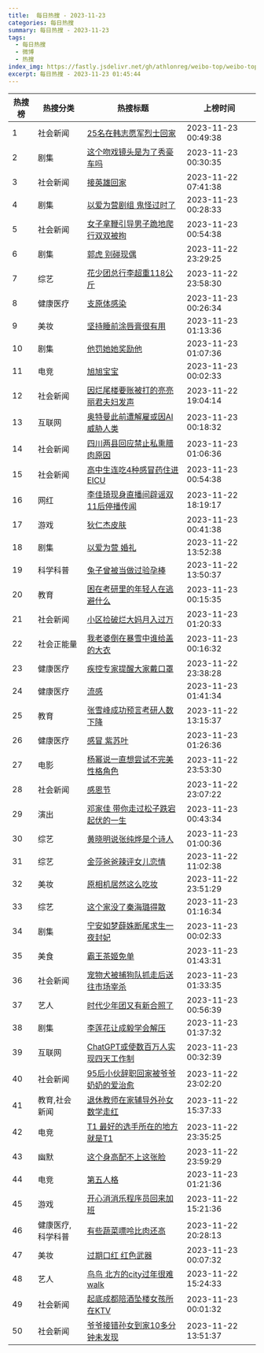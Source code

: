 ```yaml
---
title:  每日热搜 - 2023-11-23
categories: 每日热搜
summary: 每日热搜 - 2023-11-23
tags:
  - 每日热搜
  - 微博
  - 热搜
index_img: https://fastly.jsdelivr.net/gh/athlonreg/weibo-top/weibo-top.jpeg
excerpt: 每日热搜 - 2023-11-23 01:45:44
---
```


| 热搜榜 | 热搜分类 | 热搜标题 | 上榜时间 |
| --- | --- | --- | --- |
| 1 | 社会新闻 | [25名在韩志愿军烈士回家](https://s.weibo.com/weibo%3Fq%3D%252325%E5%90%8D%E5%9C%A8%E9%9F%A9%E5%BF%97%E6%84%BF%E5%86%9B%E7%83%88%E5%A3%AB%E5%9B%9E%E5%AE%B6%2523) | 2023-11-23 00:49:38 | 
| 2 | 剧集 | [这个吻戏镜头是为了秀豪车吗](https://s.weibo.com/weibo%3Fq%3D%2523%E8%BF%99%E4%B8%AA%E5%90%BB%E6%88%8F%E9%95%9C%E5%A4%B4%E6%98%AF%E4%B8%BA%E4%BA%86%E7%A7%80%E8%B1%AA%E8%BD%A6%E5%90%97%2523) | 2023-11-23 00:30:35 | 
| 3 | 社会新闻 | [接英雄回家](https://s.weibo.com/weibo%3Fq%3D%2523%E6%8E%A5%E8%8B%B1%E9%9B%84%E5%9B%9E%E5%AE%B6%2523) | 2023-11-22 07:41:38 | 
| 4 | 剧集 | [以爱为营剧组 鬼怪过时了](https://s.weibo.com/weibo%3Fq%3D%2523%E4%BB%A5%E7%88%B1%E4%B8%BA%E8%90%A5%E5%89%A7%E7%BB%84%20%E9%AC%BC%E6%80%AA%E8%BF%87%E6%97%B6%E4%BA%86%2523) | 2023-11-23 00:28:33 | 
| 5 | 社会新闻 | [女子拿鞭引导男子跪地爬行双双被拘](https://s.weibo.com/weibo%3Fq%3D%2523%E5%A5%B3%E5%AD%90%E6%8B%BF%E9%9E%AD%E5%BC%95%E5%AF%BC%E7%94%B7%E5%AD%90%E8%B7%AA%E5%9C%B0%E7%88%AC%E8%A1%8C%E5%8F%8C%E5%8F%8C%E8%A2%AB%E6%8B%98%2523) | 2023-11-23 00:54:38 | 
| 6 | 剧集 | [郭虎 别碰现偶](https://s.weibo.com/weibo%3Fq%3D%2523%E9%83%AD%E8%99%8E%20%E5%88%AB%E7%A2%B0%E7%8E%B0%E5%81%B6%2523) | 2023-11-22 23:29:25 | 
| 7 | 综艺 | [花少团总行李超重118公斤](https://s.weibo.com/weibo%3Fq%3D%2523%E8%8A%B1%E5%B0%91%E5%9B%A2%E6%80%BB%E8%A1%8C%E6%9D%8E%E8%B6%85%E9%87%8D118%E5%85%AC%E6%96%A4%2523) | 2023-11-22 23:58:30 | 
| 8 | 健康医疗 | [支原体感染](https://s.weibo.com/weibo%3Fq%3D%2523%E6%94%AF%E5%8E%9F%E4%BD%93%E6%84%9F%E6%9F%93%2523) | 2023-11-23 00:26:34 | 
| 9 | 美妆 | [坚持睡前涂唇膏很有用](https://s.weibo.com/weibo%3Fq%3D%2523%E5%9D%9A%E6%8C%81%E7%9D%A1%E5%89%8D%E6%B6%82%E5%94%87%E8%86%8F%E5%BE%88%E6%9C%89%E7%94%A8%2523) | 2023-11-23 01:13:36 | 
| 10 | 剧集 | [他罚她她奖励他](https://s.weibo.com/weibo%3Fq%3D%2523%E4%BB%96%E7%BD%9A%E5%A5%B9%E5%A5%B9%E5%A5%96%E5%8A%B1%E4%BB%96%2523) | 2023-11-23 01:07:36 | 
| 11 | 电竞 | [旭旭宝宝](https://s.weibo.com/weibo%3Fq%3D%2523%E6%97%AD%E6%97%AD%E5%AE%9D%E5%AE%9D%2523) | 2023-11-23 00:02:33 | 
| 12 | 社会新闻 | [因烂尾楼要账被打的亮亮丽君夫妇发声](https://s.weibo.com/weibo%3Fq%3D%2523%E5%9B%A0%E7%83%82%E5%B0%BE%E6%A5%BC%E8%A6%81%E8%B4%A6%E8%A2%AB%E6%89%93%E7%9A%84%E4%BA%AE%E4%BA%AE%E4%B8%BD%E5%90%9B%E5%A4%AB%E5%A6%87%E5%8F%91%E5%A3%B0%2523) | 2023-11-22 19:04:14 | 
| 13 | 互联网 | [奥特曼此前遭解雇或因AI威胁人类](https://s.weibo.com/weibo%3Fq%3D%2523%E5%A5%A5%E7%89%B9%E6%9B%BC%E6%AD%A4%E5%89%8D%E9%81%AD%E8%A7%A3%E9%9B%87%E6%88%96%E5%9B%A0AI%E5%A8%81%E8%83%81%E4%BA%BA%E7%B1%BB%2523) | 2023-11-23 00:18:32 | 
| 14 | 社会新闻 | [四川两县回应禁止私熏腊肉原因](https://s.weibo.com/weibo%3Fq%3D%2523%E5%9B%9B%E5%B7%9D%E4%B8%A4%E5%8E%BF%E5%9B%9E%E5%BA%94%E7%A6%81%E6%AD%A2%E7%A7%81%E7%86%8F%E8%85%8A%E8%82%89%E5%8E%9F%E5%9B%A0%2523) | 2023-11-23 01:06:36 | 
| 15 | 社会新闻 | [高中生连吃4种感冒药住进EICU](https://s.weibo.com/weibo%3Fq%3D%2523%E9%AB%98%E4%B8%AD%E7%94%9F%E8%BF%9E%E5%90%834%E7%A7%8D%E6%84%9F%E5%86%92%E8%8D%AF%E4%BD%8F%E8%BF%9BEICU%2523) | 2023-11-23 00:54:38 | 
| 16 | 网红 | [李佳琦现身直播间辟谣双11后停播传闻](https://s.weibo.com/weibo%3Fq%3D%2523%E6%9D%8E%E4%BD%B3%E7%90%A6%E7%8E%B0%E8%BA%AB%E7%9B%B4%E6%92%AD%E9%97%B4%E8%BE%9F%E8%B0%A3%E5%8F%8C11%E5%90%8E%E5%81%9C%E6%92%AD%E4%BC%A0%E9%97%BB%2523) | 2023-11-22 18:19:17 | 
| 17 | 游戏 | [狄仁杰皮肤](https://s.weibo.com/weibo%3Fq%3D%2523%E7%8B%84%E4%BB%81%E6%9D%B0%E7%9A%AE%E8%82%A4%2523) | 2023-11-23 00:41:38 | 
| 18 | 剧集 | [以爱为营 婚礼](https://s.weibo.com/weibo%3Fq%3D%2523%E4%BB%A5%E7%88%B1%E4%B8%BA%E8%90%A5%20%E5%A9%9A%E7%A4%BC%2523) | 2023-11-22 13:52:38 | 
| 19 | 科学科普 | [兔子曾被当做过验孕棒](https://s.weibo.com/weibo%3Fq%3D%2523%E5%85%94%E5%AD%90%E6%9B%BE%E8%A2%AB%E5%BD%93%E5%81%9A%E8%BF%87%E9%AA%8C%E5%AD%95%E6%A3%92%2523) | 2023-11-22 13:50:37 | 
| 20 | 教育 | [困在考研里的年轻人在逃避什么](https://s.weibo.com/weibo%3Fq%3D%2523%E5%9B%B0%E5%9C%A8%E8%80%83%E7%A0%94%E9%87%8C%E7%9A%84%E5%B9%B4%E8%BD%BB%E4%BA%BA%E5%9C%A8%E9%80%83%E9%81%BF%E4%BB%80%E4%B9%88%2523) | 2023-11-23 00:15:35 | 
| 21 | 社会新闻 | [小区捡破烂大妈月入过万](https://s.weibo.com/weibo%3Fq%3D%2523%E5%B0%8F%E5%8C%BA%E6%8D%A1%E7%A0%B4%E7%83%82%E5%A4%A7%E5%A6%88%E6%9C%88%E5%85%A5%E8%BF%87%E4%B8%87%2523) | 2023-11-23 01:20:33 | 
| 22 | 社会正能量 | [我老婆倒在暴雪中谁给盖的大衣](https://s.weibo.com/weibo%3Fq%3D%2523%E6%88%91%E8%80%81%E5%A9%86%E5%80%92%E5%9C%A8%E6%9A%B4%E9%9B%AA%E4%B8%AD%E8%B0%81%E7%BB%99%E7%9B%96%E7%9A%84%E5%A4%A7%E8%A1%A3%2523) | 2023-11-23 00:16:32 | 
| 23 | 健康医疗 | [疾控专家提醒大家戴口罩](https://s.weibo.com/weibo%3Fq%3D%2523%E7%96%BE%E6%8E%A7%E4%B8%93%E5%AE%B6%E6%8F%90%E9%86%92%E5%A4%A7%E5%AE%B6%E6%88%B4%E5%8F%A3%E7%BD%A9%2523) | 2023-11-22 23:38:28 | 
| 24 | 健康医疗 | [流感](https://s.weibo.com/weibo%3Fq%3D%2523%E6%B5%81%E6%84%9F%2523) | 2023-11-23 01:41:34 | 
| 25 | 教育 | [张雪峰成功预言考研人数下降](https://s.weibo.com/weibo%3Fq%3D%2523%E5%BC%A0%E9%9B%AA%E5%B3%B0%E6%88%90%E5%8A%9F%E9%A2%84%E8%A8%80%E8%80%83%E7%A0%94%E4%BA%BA%E6%95%B0%E4%B8%8B%E9%99%8D%2523) | 2023-11-22 13:15:37 | 
| 26 | 健康医疗 | [感冒 紫苏叶](https://s.weibo.com/weibo%3Fq%3D%2523%E6%84%9F%E5%86%92%20%E7%B4%AB%E8%8B%8F%E5%8F%B6%2523) | 2023-11-23 01:26:36 | 
| 27 | 电影 | [杨幂说一直想尝试不完美性格角色](https://s.weibo.com/weibo%3Fq%3D%2523%E6%9D%A8%E5%B9%82%E8%AF%B4%E4%B8%80%E7%9B%B4%E6%83%B3%E5%B0%9D%E8%AF%95%E4%B8%8D%E5%AE%8C%E7%BE%8E%E6%80%A7%E6%A0%BC%E8%A7%92%E8%89%B2%2523) | 2023-11-22 23:53:30 | 
| 28 | 社会新闻 | [感恩节](https://s.weibo.com/weibo%3Fq%3D%2523%E6%84%9F%E6%81%A9%E8%8A%82%2523) | 2023-11-22 23:07:22 | 
| 29 | 演出 | [邓家佳 带你走过松子跌宕起伏的一生](https://s.weibo.com/weibo%3Fq%3D%2523%E9%82%93%E5%AE%B6%E4%BD%B3%20%E5%B8%A6%E4%BD%A0%E8%B5%B0%E8%BF%87%E6%9D%BE%E5%AD%90%E8%B7%8C%E5%AE%95%E8%B5%B7%E4%BC%8F%E7%9A%84%E4%B8%80%E7%94%9F%2523) | 2023-11-23 00:43:34 | 
| 30 | 综艺 | [黄晓明说张纯烨是个诗人](https://s.weibo.com/weibo%3Fq%3D%2523%E9%BB%84%E6%99%93%E6%98%8E%E8%AF%B4%E5%BC%A0%E7%BA%AF%E7%83%A8%E6%98%AF%E4%B8%AA%E8%AF%97%E4%BA%BA%2523) | 2023-11-23 01:00:36 | 
| 31 | 综艺 | [金莎爸爸辣评女儿恋情](https://s.weibo.com/weibo%3Fq%3D%2523%E9%87%91%E8%8E%8E%E7%88%B8%E7%88%B8%E8%BE%A3%E8%AF%84%E5%A5%B3%E5%84%BF%E6%81%8B%E6%83%85%2523) | 2023-11-22 11:02:38 | 
| 32 | 美妆 | [原相机居然这么吃妆](https://s.weibo.com/weibo%3Fq%3D%2523%E5%8E%9F%E7%9B%B8%E6%9C%BA%E5%B1%85%E7%84%B6%E8%BF%99%E4%B9%88%E5%90%83%E5%A6%86%2523) | 2023-11-22 23:51:29 | 
| 33 | 综艺 | [这个家没了秦海璐得散](https://s.weibo.com/weibo%3Fq%3D%2523%E8%BF%99%E4%B8%AA%E5%AE%B6%E6%B2%A1%E4%BA%86%E7%A7%A6%E6%B5%B7%E7%92%90%E5%BE%97%E6%95%A3%2523) | 2023-11-23 01:16:34 | 
| 34 | 剧集 | [宁安如梦薛姝断尾求生一夜封妃](https://s.weibo.com/weibo%3Fq%3D%2523%E5%AE%81%E5%AE%89%E5%A6%82%E6%A2%A6%E8%96%9B%E5%A7%9D%E6%96%AD%E5%B0%BE%E6%B1%82%E7%94%9F%E4%B8%80%E5%A4%9C%E5%B0%81%E5%A6%83%2523) | 2023-11-23 00:02:33 | 
| 35 | 美食 | [霸王茶姬免单](https://s.weibo.com/weibo%3Fq%3D%2523%E9%9C%B8%E7%8E%8B%E8%8C%B6%E5%A7%AC%E5%85%8D%E5%8D%95%2523) | 2023-11-23 01:43:31 | 
| 36 | 社会新闻 | [宠物犬被捕狗队抓走后送往市场宰杀](https://s.weibo.com/weibo%3Fq%3D%2523%E5%AE%A0%E7%89%A9%E7%8A%AC%E8%A2%AB%E6%8D%95%E7%8B%97%E9%98%9F%E6%8A%93%E8%B5%B0%E5%90%8E%E9%80%81%E5%BE%80%E5%B8%82%E5%9C%BA%E5%AE%B0%E6%9D%80%2523) | 2023-11-23 01:33:35 | 
| 37 | 艺人 | [时代少年团又有新合照了](https://s.weibo.com/weibo%3Fq%3D%2523%E6%97%B6%E4%BB%A3%E5%B0%91%E5%B9%B4%E5%9B%A2%E5%8F%88%E6%9C%89%E6%96%B0%E5%90%88%E7%85%A7%E4%BA%86%2523) | 2023-11-23 00:56:39 | 
| 38 | 剧集 | [李莲花让成毅学会解压](https://s.weibo.com/weibo%3Fq%3D%2523%E6%9D%8E%E8%8E%B2%E8%8A%B1%E8%AE%A9%E6%88%90%E6%AF%85%E5%AD%A6%E4%BC%9A%E8%A7%A3%E5%8E%8B%2523) | 2023-11-23 01:37:32 | 
| 39 | 互联网 | [ChatGPT或使数百万人实现四天工作制](https://s.weibo.com/weibo%3Fq%3D%2523ChatGPT%E6%88%96%E4%BD%BF%E6%95%B0%E7%99%BE%E4%B8%87%E4%BA%BA%E5%AE%9E%E7%8E%B0%E5%9B%9B%E5%A4%A9%E5%B7%A5%E4%BD%9C%E5%88%B6%2523) | 2023-11-23 00:32:39 | 
| 40 | 社会新闻 | [95后小伙辞职回家被爷爷奶奶的爱治愈](https://s.weibo.com/weibo%3Fq%3D%252395%E5%90%8E%E5%B0%8F%E4%BC%99%E8%BE%9E%E8%81%8C%E5%9B%9E%E5%AE%B6%E8%A2%AB%E7%88%B7%E7%88%B7%E5%A5%B6%E5%A5%B6%E7%9A%84%E7%88%B1%E6%B2%BB%E6%84%88%2523) | 2023-11-22 23:02:20 | 
| 41 | 教育,社会新闻 | [退休教师在家辅导外孙女数学走红](https://s.weibo.com/weibo%3Fq%3D%2523%E9%80%80%E4%BC%91%E6%95%99%E5%B8%88%E5%9C%A8%E5%AE%B6%E8%BE%85%E5%AF%BC%E5%A4%96%E5%AD%99%E5%A5%B3%E6%95%B0%E5%AD%A6%E8%B5%B0%E7%BA%A2%2523) | 2023-11-22 15:37:33 | 
| 42 | 电竞 | [T1 最好的选手所在的地方就是T1](https://s.weibo.com/weibo%3Fq%3D%2523T1%20%E6%9C%80%E5%A5%BD%E7%9A%84%E9%80%89%E6%89%8B%E6%89%80%E5%9C%A8%E7%9A%84%E5%9C%B0%E6%96%B9%E5%B0%B1%E6%98%AFT1%2523) | 2023-11-22 23:35:25 | 
| 43 | 幽默 | [这个身高配不上这张脸](https://s.weibo.com/weibo%3Fq%3D%2523%E8%BF%99%E4%B8%AA%E8%BA%AB%E9%AB%98%E9%85%8D%E4%B8%8D%E4%B8%8A%E8%BF%99%E5%BC%A0%E8%84%B8%2523) | 2023-11-22 23:59:29 | 
| 44 | 电竞 | [第五人格](https://s.weibo.com/weibo%3Fq%3D%2523%E7%AC%AC%E4%BA%94%E4%BA%BA%E6%A0%BC%2523) | 2023-11-23 01:21:36 | 
| 45 | 游戏 | [开心消消乐程序员回来加班](https://s.weibo.com/weibo%3Fq%3D%2523%E5%BC%80%E5%BF%83%E6%B6%88%E6%B6%88%E4%B9%90%E7%A8%8B%E5%BA%8F%E5%91%98%E5%9B%9E%E6%9D%A5%E5%8A%A0%E7%8F%AD%2523) | 2023-11-22 15:21:36 | 
| 46 | 健康医疗,科学科普 | [有些蔬菜嘌呤比肉还高](https://s.weibo.com/weibo%3Fq%3D%2523%E6%9C%89%E4%BA%9B%E8%94%AC%E8%8F%9C%E5%98%8C%E5%91%A4%E6%AF%94%E8%82%89%E8%BF%98%E9%AB%98%2523) | 2023-11-22 20:28:13 | 
| 47 | 美妆 | [过期口红 红色武器](https://s.weibo.com/weibo%3Fq%3D%2523%E8%BF%87%E6%9C%9F%E5%8F%A3%E7%BA%A2%20%E7%BA%A2%E8%89%B2%E6%AD%A6%E5%99%A8%2523) | 2023-11-23 00:07:32 | 
| 48 | 艺人 | [鸟鸟 北方的city过年很难walk](https://s.weibo.com/weibo%3Fq%3D%2523%E9%B8%9F%E9%B8%9F%20%E5%8C%97%E6%96%B9%E7%9A%84city%E8%BF%87%E5%B9%B4%E5%BE%88%E9%9A%BEwalk%2523) | 2023-11-22 15:24:33 | 
| 49 | 社会新闻 | [起底成都陪酒坠楼女孩所在KTV](https://s.weibo.com/weibo%3Fq%3D%2523%E8%B5%B7%E5%BA%95%E6%88%90%E9%83%BD%E9%99%AA%E9%85%92%E5%9D%A0%E6%A5%BC%E5%A5%B3%E5%AD%A9%E6%89%80%E5%9C%A8KTV%2523) | 2023-11-23 00:01:32 | 
| 50 | 社会新闻 | [爷爷接错孙女到家10多分钟未发现](https://s.weibo.com/weibo%3Fq%3D%2523%E7%88%B7%E7%88%B7%E6%8E%A5%E9%94%99%E5%AD%99%E5%A5%B3%E5%88%B0%E5%AE%B610%E5%A4%9A%E5%88%86%E9%92%9F%E6%9C%AA%E5%8F%91%E7%8E%B0%2523) | 2023-11-22 13:51:37 | 
